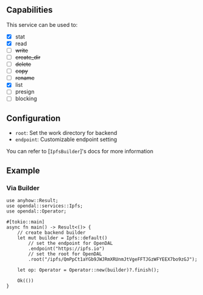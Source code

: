 ## Capabilities

This service can be used to:

- [x] stat
- [x] read
- [ ] ~~write~~
- [ ] ~~create_dir~~
- [ ] ~~delete~~
- [ ] ~~copy~~
- [ ] ~~rename~~
- [x] list
- [ ] presign
- [ ] blocking

## Configuration

- `root`: Set the work directory for backend
- `endpoint`: Customizable endpoint setting

You can refer to [`IpfsBuilder`]'s docs for more information

## Example

### Via Builder

```rust,no_run
use anyhow::Result;
use opendal::services::Ipfs;
use opendal::Operator;

#[tokio::main]
async fn main() -> Result<()> {
    // create backend builder
    let mut builder = Ipfs::default()
        // set the endpoint for OpenDAL
        .endpoint("https://ipfs.io")
        // set the root for OpenDAL
        .root("/ipfs/QmPpCt1aYGb9JWJRmXRUnmJtVgeFFTJGzWFYEEX7bo9zGJ");

    let op: Operator = Operator::new(builder)?.finish();

    Ok(())
}
```
